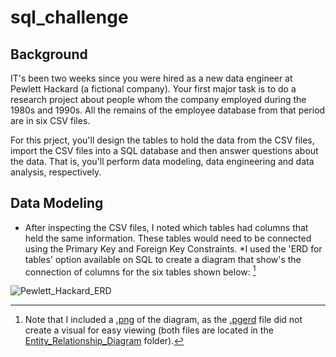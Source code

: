 # sql_challenge

## Background

IT's been two weeks since you were hired as a new data engineer at Pewlett Hackard (a fictional company). Your first major task is to do a research project about 
people whom the company employed during the 1980s and 1990s. All the remains of the employee database from that period are in six CSV files. 

For this prject, you'll design the tables to hold the data from the CSV files, import the CSV files into a SQL database and then answer questions about the data. That is, 
you'll perform data modeling, data engineering and data analysis, respectively. 

## Data Modeling
* After inspecting the CSV files, I noted which tables had columns that held the same information. These tables would need to be connected using the Primary Key and Foreign Key
Constraints. 
*I used the 'ERD for tables' option available on SQL to create a diagram that show's the connection of columns for the six tables shown below: [^1]

![Pewlett_Hackard_ERD](https://user-images.githubusercontent.com/115905663/221370266-cdb4dade-b02a-4d4e-a9a0-a2de0258eb47.png)

[^1]: Note that I included a [.png](https://github.com/marthagriggs9/sql_challenge/blob/main/EmployeeSQL/Entity_Relationship_Diagram/Pewlett_Hackard_ERD.png) of the diagram, as the [.pgerd](https://github.com/marthagriggs9/sql_challenge/blob/main/EmployeeSQL/Entity_Relationship_Diagram/Pewlett_Hackard_ERD.pgerd) file did not create a visual for easy viewing (both files are located in the [Entity_Relationship_Diagram](https://github.com/marthagriggs9/sql_challenge/tree/main/EmployeeSQL/Entity_Relationship_Diagram) folder).
